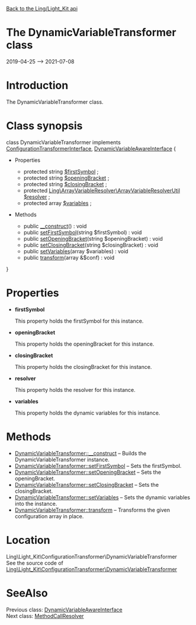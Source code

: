 [Back to the Ling/Light_Kit api](https://github.com/lingtalfi/Light_Kit/blob/master/doc/api/Ling/Light_Kit.md)



The DynamicVariableTransformer class
================
2019-04-25 --> 2021-07-08






Introduction
============

The DynamicVariableTransformer class.



Class synopsis
==============


class <span class="pl-k">DynamicVariableTransformer</span> implements [ConfigurationTransformerInterface](https://github.com/lingtalfi/Light_Kit/blob/master/doc/api/Ling/Light_Kit/ConfigurationTransformer/ConfigurationTransformerInterface.md), [DynamicVariableAwareInterface](https://github.com/lingtalfi/Light_Kit/blob/master/doc/api/Ling/Light_Kit/ConfigurationTransformer/DynamicVariableAwareInterface.md) {

- Properties
    - protected string [$firstSymbol](#property-firstSymbol) ;
    - protected string [$openingBracket](#property-openingBracket) ;
    - protected string [$closingBracket](#property-closingBracket) ;
    - protected [Ling\ArrayVariableResolver\ArrayVariableResolverUtil](https://github.com/lingtalfi/ArrayVariableResolver/blob/master/doc/api/Ling/ArrayVariableResolver/ArrayVariableResolverUtil.md) [$resolver](#property-resolver) ;
    - protected array [$variables](#property-variables) ;

- Methods
    - public [__construct](https://github.com/lingtalfi/Light_Kit/blob/master/doc/api/Ling/Light_Kit/ConfigurationTransformer/DynamicVariableTransformer/__construct.md)() : void
    - public [setFirstSymbol](https://github.com/lingtalfi/Light_Kit/blob/master/doc/api/Ling/Light_Kit/ConfigurationTransformer/DynamicVariableTransformer/setFirstSymbol.md)(string $firstSymbol) : void
    - public [setOpeningBracket](https://github.com/lingtalfi/Light_Kit/blob/master/doc/api/Ling/Light_Kit/ConfigurationTransformer/DynamicVariableTransformer/setOpeningBracket.md)(string $openingBracket) : void
    - public [setClosingBracket](https://github.com/lingtalfi/Light_Kit/blob/master/doc/api/Ling/Light_Kit/ConfigurationTransformer/DynamicVariableTransformer/setClosingBracket.md)(string $closingBracket) : void
    - public [setVariables](https://github.com/lingtalfi/Light_Kit/blob/master/doc/api/Ling/Light_Kit/ConfigurationTransformer/DynamicVariableTransformer/setVariables.md)(array $variables) : void
    - public [transform](https://github.com/lingtalfi/Light_Kit/blob/master/doc/api/Ling/Light_Kit/ConfigurationTransformer/DynamicVariableTransformer/transform.md)(array &$conf) : void

}




Properties
=============

- <span id="property-firstSymbol"><b>firstSymbol</b></span>

    This property holds the firstSymbol for this instance.
    
    

- <span id="property-openingBracket"><b>openingBracket</b></span>

    This property holds the openingBracket for this instance.
    
    

- <span id="property-closingBracket"><b>closingBracket</b></span>

    This property holds the closingBracket for this instance.
    
    

- <span id="property-resolver"><b>resolver</b></span>

    This property holds the resolver for this instance.
    
    

- <span id="property-variables"><b>variables</b></span>

    This property holds the dynamic variables for this instance.
    
    



Methods
==============

- [DynamicVariableTransformer::__construct](https://github.com/lingtalfi/Light_Kit/blob/master/doc/api/Ling/Light_Kit/ConfigurationTransformer/DynamicVariableTransformer/__construct.md) &ndash; Builds the DynamicVariableTransformer instance.
- [DynamicVariableTransformer::setFirstSymbol](https://github.com/lingtalfi/Light_Kit/blob/master/doc/api/Ling/Light_Kit/ConfigurationTransformer/DynamicVariableTransformer/setFirstSymbol.md) &ndash; Sets the firstSymbol.
- [DynamicVariableTransformer::setOpeningBracket](https://github.com/lingtalfi/Light_Kit/blob/master/doc/api/Ling/Light_Kit/ConfigurationTransformer/DynamicVariableTransformer/setOpeningBracket.md) &ndash; Sets the openingBracket.
- [DynamicVariableTransformer::setClosingBracket](https://github.com/lingtalfi/Light_Kit/blob/master/doc/api/Ling/Light_Kit/ConfigurationTransformer/DynamicVariableTransformer/setClosingBracket.md) &ndash; Sets the closingBracket.
- [DynamicVariableTransformer::setVariables](https://github.com/lingtalfi/Light_Kit/blob/master/doc/api/Ling/Light_Kit/ConfigurationTransformer/DynamicVariableTransformer/setVariables.md) &ndash; Sets the dynamic variables into the instance.
- [DynamicVariableTransformer::transform](https://github.com/lingtalfi/Light_Kit/blob/master/doc/api/Ling/Light_Kit/ConfigurationTransformer/DynamicVariableTransformer/transform.md) &ndash; Transforms the given configuration array in place.





Location
=============
Ling\Light_Kit\ConfigurationTransformer\DynamicVariableTransformer<br>
See the source code of [Ling\Light_Kit\ConfigurationTransformer\DynamicVariableTransformer](https://github.com/lingtalfi/Light_Kit/blob/master/ConfigurationTransformer/DynamicVariableTransformer.php)



SeeAlso
==============
Previous class: [DynamicVariableAwareInterface](https://github.com/lingtalfi/Light_Kit/blob/master/doc/api/Ling/Light_Kit/ConfigurationTransformer/DynamicVariableAwareInterface.md)<br>Next class: [MethodCallResolver](https://github.com/lingtalfi/Light_Kit/blob/master/doc/api/Ling/Light_Kit/ConfigurationTransformer/LazyReferenceResolver/MethodCallResolver.md)<br>
